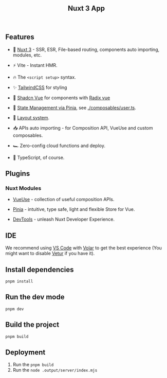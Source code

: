 <h2  align="center"> Nuxt 3 App

</h2><br>

## Features

- 💚 [Nuxt 3](https://nuxt.com/) - SSR, ESR, File-based routing, components auto importing, modules, etc.

- ⚡️ Vite - Instant HMR.

- 🔥 The `<script setup>` syntax.

- ✨ [TailwindCSS](https://tailwindcss.com/) for styling

- 🧰 [Shadcn Vue](https://www.shadcn-vue.com/) for components with [Radix vue](https://www.radix-vue.com/)

- 🍍 [State Management via Pinia](https://github.com/vuejs/pinia), see [./composables/user.ts](./composables/user.ts).

- 📑 [Layout system](./layouts).

- 📥 APIs auto importing - for Composition API, VueUse and custom composables.

- 🏎 Zero-config cloud functions and deploy.

- 🦾 TypeScript, of course.

## Plugins

### Nuxt Modules

-  [VueUse](https://github.com/vueuse/vueuse) - collection of useful composition APIs.

-  [Pinia](https://github.com/vuejs/pinia) - intuitive, type safe, light and flexible Store for Vue.

-  [DevTools](https://github.com/nuxt/devtools) - unleash Nuxt Developer Experience.

## IDE

We recommend using [VS Code](https://code.visualstudio.com/) with [Volar](https://github.com/johnsoncodehk/volar) to get the best experience (You might want to disable [Vetur](https://vuejs.github.io/vetur/) if you have it).

## Install dependencies
`pnpm install`

## Run the dev mode
`pnpm dev`

## Build the project
`pnpm build`

## Deployment
1. Run the `pnpm build`
2. Run the `node .output/server/index.mjs`
